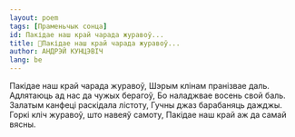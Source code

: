 ```yaml
---
layout: poem
tags: [Праменьчык сонца]
id: Пакідае наш край чарада журавоў...
title: 🚧Пакідае наш край чарада журавоў...
author: АНДРЭЙ КУНЦЭВІЧ
lang: be
---
```



Пакідае наш край чарада журавоў, Шэрым клінам пранізвае даль. Адлятаюць ад нас да чужых берагоў, Бо наладжвае восень свой баль. Залатым канфеці раскідала лістоту, Гучны джаз барабаняць дажджы. Горкі кліч журавоў, што навеяў самоту, Пакідае наш край аж да самай вясны.
